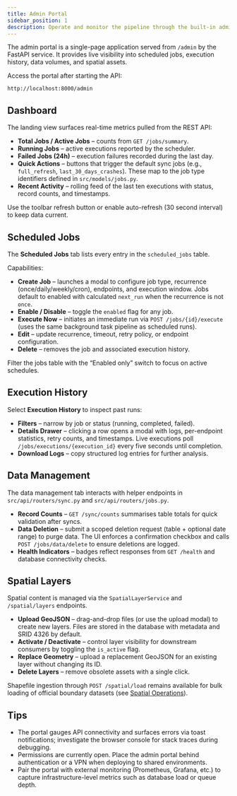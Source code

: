 ```yaml
---
title: Admin Portal
sidebar_position: 1
description: Operate and monitor the pipeline through the built-in admin portal.
---
```


The admin portal is a single-page application served from `/admin` by the FastAPI service. It provides live visibility into scheduled jobs, execution history, data volumes, and spatial assets.

Access the portal after starting the API:

```
http://localhost:8000/admin
```

## Dashboard

The landing view surfaces real-time metrics pulled from the REST API:

- **Total Jobs / Active Jobs** – counts from `GET /jobs/summary`.
- **Running Jobs** – active executions reported by the scheduler.
- **Failed Jobs (24h)** – execution failures recorded during the last day.
- **Quick Actions** – buttons that trigger the default sync jobs (e.g., `full_refresh`, `last_30_days_crashes`). These map to the job type identifiers defined in `src/models/jobs.py`.
- **Recent Activity** – rolling feed of the last ten executions with status, record counts, and timestamps.

Use the toolbar refresh button or enable auto-refresh (30 second interval) to keep data current.

## Scheduled Jobs

The **Scheduled Jobs** tab lists every entry in the `scheduled_jobs` table.

Capabilities:

- **Create Job** – launches a modal to configure job type, recurrence (once/daily/weekly/cron), endpoints, and execution window. Jobs default to enabled with calculated `next_run` when the recurrence is not `once`.
- **Enable / Disable** – toggle the `enabled` flag for any job.
- **Execute Now** – initiates an immediate run via `POST /jobs/{id}/execute` (uses the same background task pipeline as scheduled runs).
- **Edit** – update recurrence, timeout, retry policy, or endpoint configuration.
- **Delete** – removes the job and associated execution history.

Filter the jobs table with the “Enabled only” switch to focus on active schedules.

## Execution History

Select **Execution History** to inspect past runs:

- **Filters** – narrow by job or status (running, completed, failed).
- **Details Drawer** – clicking a row opens a modal with logs, per-endpoint statistics, retry counts, and timestamps. Live executions poll `/jobs/executions/{execution_id}` every five seconds until completion.
- **Download Logs** – copy structured log entries for further analysis.

## Data Management

The data management tab interacts with helper endpoints in `src/api/routers/sync.py` and `src/api/routers/jobs.py`.

- **Record Counts** – `GET /sync/counts` summarises table totals for quick validation after syncs.
- **Data Deletion** – submit a scoped deletion request (table + optional date range) to purge data. The UI enforces a confirmation checkbox and calls `POST /jobs/data/delete` to ensure deletions are logged.
- **Health Indicators** – badges reflect responses from `GET /health` and database connectivity checks.

## Spatial Layers

Spatial content is managed via the `SpatialLayerService` and `/spatial/layers` endpoints.

- **Upload GeoJSON** – drag-and-drop files (or use the upload modal) to create new layers. Files are stored in the database with metadata and SRID 4326 by default.
- **Activate / Deactivate** – control layer visibility for downstream consumers by toggling the `is_active` flag.
- **Replace Geometry** – upload a replacement GeoJSON for an existing layer without changing its ID.
- **Delete Layers** – remove obsolete assets with a single click.

Shapefile ingestion through `POST /spatial/load` remains available for bulk loading of official boundary datasets (see [Spatial Operations](../operations/operations-overview.md#spatial-assets)).

## Tips

- The portal gauges API connectivity and surfaces errors via toast notifications; investigate the browser console for stack traces during debugging.
- Permissions are currently open. Place the admin portal behind authentication or a VPN when deploying to shared environments.
- Pair the portal with external monitoring (Prometheus, Grafana, etc.) to capture infrastructure-level metrics such as database load or queue depth.
